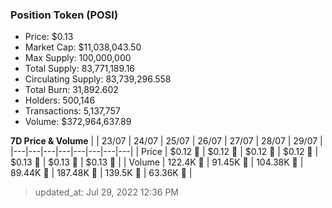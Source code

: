 
  ### Position Token (POSI)
  - Price: $0.13
  - Market Cap: $11,038,043.50
  - Max Supply: 100,000,000
  - Total Supply: 83,771,189.16
  - Circulating Supply: 83,739,296.558
  - Total Burn: 31,892.602
  - Holders: 500,146
  - Transactions: 5,137,757
  - Volume: $372,964,637.89

  **7D Price & Volume**
  | | 23&#x2F;07 | 24&#x2F;07 | 25&#x2F;07 | 26&#x2F;07 | 27&#x2F;07 | 28&#x2F;07 | 29&#x2F;07 |
  |---|---|---|---|---|---|---|---|
  | Price | $0.12 🚀 | $0.12 🚀 | $0.12 🔻 | $0.12 🔻 | $0.13 🚀 | $0.13 🚀 | $0.13 🚀 |
  | Volume | 122.4K 🚀 | 91.45K 🔻 | 104.38K 🚀 | 89.44K 🔻 | 187.48K 🚀 | 139.5K 🔻 | 63.36K 🔻 |

  > updated_at: Jul 29, 2022 12:36 PM
